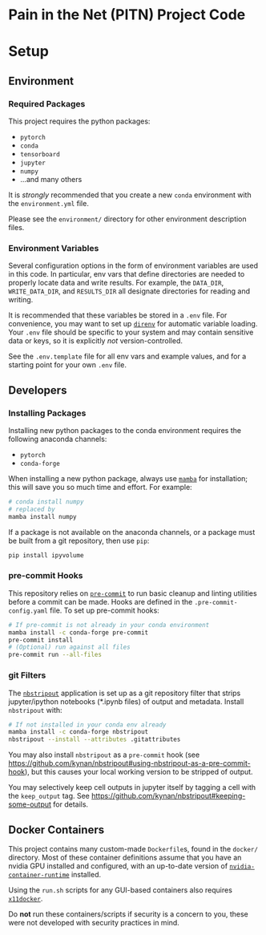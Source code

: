 # Pain in the Net (PITN) Project Code

# Setup

## Environment

### Required Packages

This project requires the python packages:

- `pytorch`
- `conda`
- `tensorboard`
- `jupyter`
- `numpy`
- ...and many others

It is *strongly* recommended that you create a new `conda` environment with the
`environment.yml` file.

Please see the `environment/` directory for other environment description files.

### Environment Variables

Several configuration options in the form of environment variables are used in this code.
In particular, env vars that define directories are needed to properly locate data
and write results. For example, the `DATA_DIR`, `WRITE_DATA_DIR`, and `RESULTS_DIR`
all designate directories for reading and writing.

It is recommended that these variables be stored in a `.env` file. For convenience, you
may want to set up [`direnv`](<https://direnv.net/>) for automatic variable loading. Your
`.env` file should be specific to your system and may contain sensitive data or keys, so
it is explicitly *not* version-controlled.

See the `.env.template` file for all env vars and example values, and for a starting
point for your own `.env` file.

## Developers

### Installing Packages

Installing new python packages to the conda environment requires the following anaconda
channels:

- `pytorch`
- `conda-forge`

When installing a new python package, always use [`mamba`](https://github.com/mamba-org/mamba)
for installation; this will save you so much time and effort. For example:

```bash
# conda install numpy
# replaced by
mamba install numpy
```

If a package is not available on the anaconda channels, or a package must be built from
a git repository, then use `pip`:

```bash
pip install ipyvolume
```

### pre-commit Hooks

This repository relies on [`pre-commit`](<https://pre-commit.com/>) to run basic cleanup
and linting utilities before a commit can be made. Hooks are defined in the
`.pre-commit-config.yaml` file. To set up pre-commit hooks:

```bash
# If pre-commit is not already in your conda environment
mamba install -c conda-forge pre-commit
pre-commit install
# (Optional) run against all files
pre-commit run --all-files
```

### git Filters

The [`nbstripout`](<https://github.com/kynan/nbstripout>) application is set up as
a git repository filter that strips jupyter/ipython notebooks (*.ipynb files) of output
and metadata. Install `nbstripout` with:

```bash
# If not installed in your conda env already
mamba install -c conda-forge nbstripout
nbstripout --install --attributes .gitattributes
```

You may also install `nbstripout` as a `pre-commit` hook (see <https://github.com/kynan/nbstripout#using-nbstripout-as-a-pre-commit-hook>),
but this causes your local working version to be stripped of output.

You may selectively keep cell outputs in jupyter itself by tagging a cell with the
`keep_output` tag. See <https://github.com/kynan/nbstripout#keeping-some-output> for
details.

## Docker Containers

This project contains many custom-made `Dockerfile`s, found in the `docker/` directory.
Most of these container definitions assume that you have an nvidia GPU installed and
configured, with an up-to-date version of
[`nvidia-container-runtime`](<https://github.com/NVIDIA/nvidia-container-runtime>) installed.

Using the `run.sh` scripts for any GUI-based containers also requires
[`x11docker`](<https://github.com/mviereck/x11docker>).

Do **not** run these containers/scripts if security is a concern to you, these were not
developed with security practices in mind.
